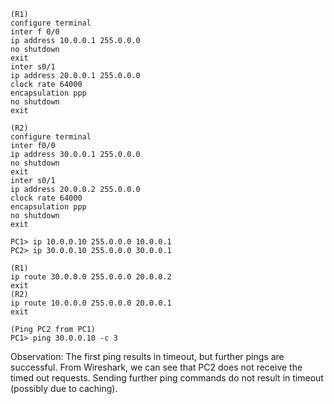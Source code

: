 ```
(R1)
configure terminal
inter f 0/0
ip address 10.0.0.1 255.0.0.0
no shutdown
exit
inter s0/1
ip address 20.0.0.1 255.0.0.0
clock rate 64000
encapsulation ppp
no shutdown
exit
```
```
(R2)
configure terminal
inter f0/0
ip address 30.0.0.1 255.0.0.0
no shutdown
exit
inter s0/1
ip address 20.0.0.2 255.0.0.0
clock rate 64000
encapsulation ppp
no shutdown
exit
```
```
PC1> ip 10.0.0.10 255.0.0.0 10.0.0.1
PC2> ip 30.0.0.10 255.0.0.0 30.0.0.1
```
```
(R1)
ip route 30.0.0.0 255.0.0.0 20.0.0.2
exit
(R2)
ip route 10.0.0.0 255.0.0.0 20.0.0.1
exit
```
```
(Ping PC2 from PC1)
PC1> ping 30.0.0.10 -c 3
```
Observation: The first ping results in timeout, but further pings are successful. From Wireshark, we can see that PC2 does not receive the timed out requests. Sending further ping commands do not result in timeout (possibly due to caching). 